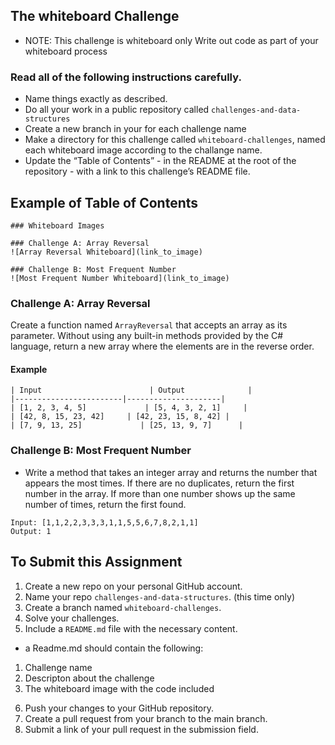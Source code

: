 
## The whiteboard Challenge 
- NOTE: This challenge is whiteboard only Write out code as part of your whiteboard process

### Read all of the following instructions carefully.
- Name things exactly as described.
- Do all your work in a public repository called `challenges-and-data-structures`
- Create a new branch in your for each challenge name
- Make a directory for this challenge called `whiteboard-challenges`, named each whiteboard image according to the challange name.
- Update the “Table of Contents” - in the README at the root of the repository - with a link to this challenge’s README file.

## Example of Table of Contents
```
### Whiteboard Images

### Challenge A: Array Reversal
![Array Reversal Whiteboard](link_to_image)

### Challenge B: Most Frequent Number
![Most Frequent Number Whiteboard](link_to_image)
```

### Challenge A: Array Reversal
Create a function named `ArrayReversal` that accepts an array as its parameter. Without using any built-in methods provided by the C# language, return a new array where the elements are in the reverse order.

#### Example
```
| Input                        | Output              |
|------------------------|---------------------|
| [1, 2, 3, 4, 5]             | [5, 4, 3, 2, 1]     |
| [42, 8, 15, 23, 42]     | [42, 23, 15, 8, 42] |
| [7, 9, 13, 25]             | [25, 13, 9, 7]      |
```

### Challenge B: Most Frequent Number
- Write a method that takes an integer array and returns the number that appears the most times. If there are no duplicates, return the first number in the array. If more than one number shows up the same number of times, return the first found.

```
Input: [1,1,2,2,3,3,3,1,1,5,5,6,7,8,2,1,1]
Output: 1
```

## To Submit this Assignment
1. Create a new repo on your personal GitHub account.
2. Name your repo `challenges-and-data-structures`. (this time only)
3. Create a branch named `whiteboard-challenges`.
4. Solve your challenges.
5. Include a `README.md` file with the necessary content.
- a Readme.md should contain the following:
1) Challenge name
2) Descripton about the challenge
3) The whiteboard image with the code included
6. Push your changes to your GitHub repository.
7. Create a pull request from your branch to the main branch.
8. Submit a link of your pull request in the submission field.
